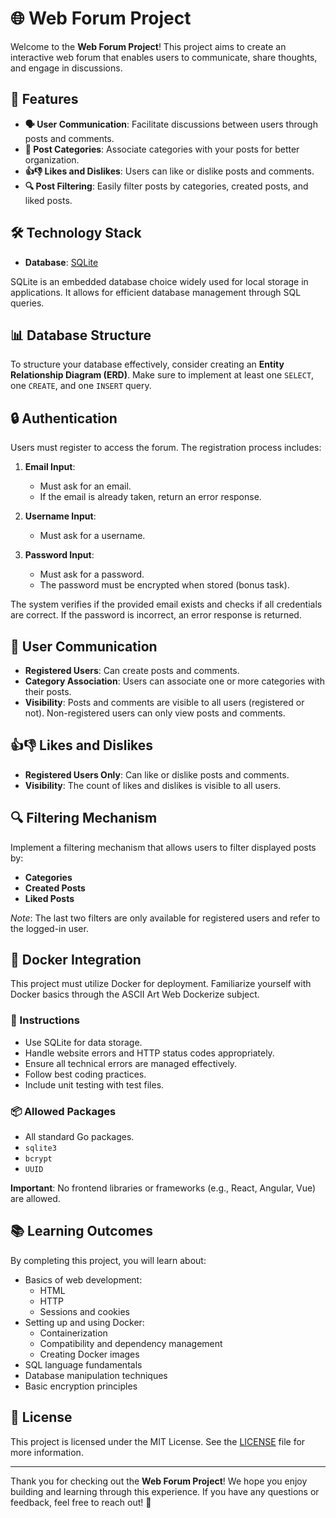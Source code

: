 # 🌐 Web Forum Project

Welcome to the **Web Forum Project**! This project aims to create an interactive web forum that enables users to communicate, share thoughts, and engage in discussions.

## 🚀 Features

- **🗣️ User Communication**: Facilitate discussions between users through posts and comments.
- **📂 Post Categories**: Associate categories with your posts for better organization.
- **👍👎 Likes and Dislikes**: Users can like or dislike posts and comments.
- **🔍 Post Filtering**: Easily filter posts by categories, created posts, and liked posts.

## 🛠️ Technology Stack

- **Database**: [SQLite](https://www.sqlite.org/docs.html)

SQLite is an embedded database choice widely used for local storage in applications. It allows for efficient database management through SQL queries.

## 📊 Database Structure

To structure your database effectively, consider creating an **Entity Relationship Diagram (ERD)**. Make sure to implement at least one `SELECT`, one `CREATE`, and one `INSERT` query.

## 🔒 Authentication

Users must register to access the forum. The registration process includes:

1. **Email Input**: 
   - Must ask for an email.
   - If the email is already taken, return an error response.
   
2. **Username Input**: 
   - Must ask for a username.

3. **Password Input**: 
   - Must ask for a password.
   - The password must be encrypted when stored (bonus task).

The system verifies if the provided email exists and checks if all credentials are correct. If the password is incorrect, an error response is returned.

## 💬 User Communication

- **Registered Users**: Can create posts and comments.
- **Category Association**: Users can associate one or more categories with their posts.
- **Visibility**: Posts and comments are visible to all users (registered or not). Non-registered users can only view posts and comments.

## 👍👎 Likes and Dislikes

- **Registered Users Only**: Can like or dislike posts and comments.
- **Visibility**: The count of likes and dislikes is visible to all users.

## 🔍 Filtering Mechanism

Implement a filtering mechanism that allows users to filter displayed posts by:

- **Categories**
- **Created Posts**
- **Liked Posts**

*Note*: The last two filters are only available for registered users and refer to the logged-in user.

## 🐳 Docker Integration

This project must utilize Docker for deployment. Familiarize yourself with Docker basics through the ASCII Art Web Dockerize subject.

### 📝 Instructions

- Use SQLite for data storage.
- Handle website errors and HTTP status codes appropriately.
- Ensure all technical errors are managed effectively.
- Follow best coding practices.
- Include unit testing with test files.

### 📦 Allowed Packages

- All standard Go packages.
- `sqlite3`
- `bcrypt`
- `UUID`

**Important**: No frontend libraries or frameworks (e.g., React, Angular, Vue) are allowed.

## 📚 Learning Outcomes

By completing this project, you will learn about:

- Basics of web development:
  - HTML
  - HTTP
  - Sessions and cookies
- Setting up and using Docker:
  - Containerization
  - Compatibility and dependency management
  - Creating Docker images
- SQL language fundamentals
- Database manipulation techniques
- Basic encryption principles

## 📄 License

This project is licensed under the MIT License. See the [LICENSE](LICENSE) file for more information.

---

Thank you for checking out the **Web Forum Project**! We hope you enjoy building and learning through this experience. If you have any questions or feedback, feel free to reach out! 💬
